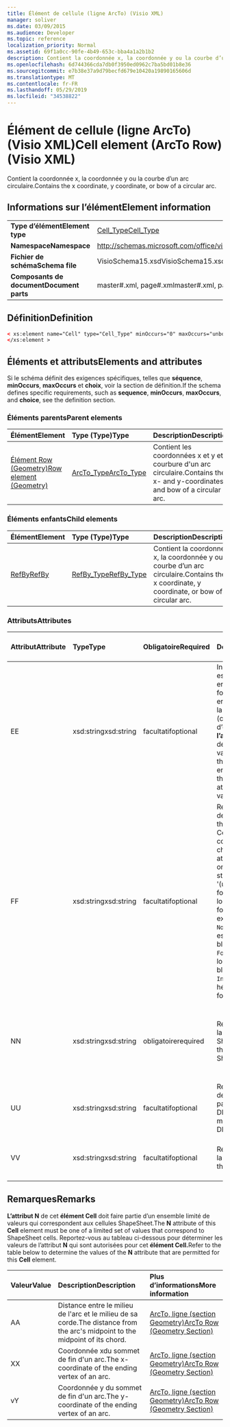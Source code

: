 ```yaml
---
title: Élément de cellule (ligne ArcTo) (Visio XML)
manager: soliver
ms.date: 03/09/2015
ms.audience: Developer
ms.topic: reference
localization_priority: Normal
ms.assetid: 69f1a0cc-90fe-4b49-653c-bba4a1a2b1b2
description: Contient la coordonnée x, la coordonnée y ou la courbe d’un arc circulaire.
ms.openlocfilehash: 6d744366cda7db0f3950ed0962c7ba5bd01b8e36
ms.sourcegitcommit: e7b38e37a9d79becfd679e10420a19890165606d
ms.translationtype: MT
ms.contentlocale: fr-FR
ms.lasthandoff: 05/29/2019
ms.locfileid: "34538822"
---
```

# <a name="cell-element-arcto-row-visio-xml"></a><span data-ttu-id="5da4b-103">Élément de cellule (ligne ArcTo) (Visio XML)</span><span class="sxs-lookup"><span data-stu-id="5da4b-103">Cell element (ArcTo Row) (Visio XML)</span></span>

<span data-ttu-id="5da4b-104">Contient la coordonnée x, la coordonnée y ou la courbe d’un arc circulaire.</span><span class="sxs-lookup"><span data-stu-id="5da4b-104">Contains the x coordinate, y coordinate, or bow of a circular arc.</span></span>
  
## <a name="element-information"></a><span data-ttu-id="5da4b-105">Informations sur l’élément</span><span class="sxs-lookup"><span data-stu-id="5da4b-105">Element information</span></span>

|||
|:-----|:-----|
|<span data-ttu-id="5da4b-106">**Type d’élément**</span><span class="sxs-lookup"><span data-stu-id="5da4b-106">**Element type**</span></span> <br/> |[<span data-ttu-id="5da4b-107">Cell_Type</span><span class="sxs-lookup"><span data-stu-id="5da4b-107">Cell_Type</span></span>](cell_type-complextypevisio-xml.md) <br/> |
|<span data-ttu-id="5da4b-108">**Namespace**</span><span class="sxs-lookup"><span data-stu-id="5da4b-108">**Namespace**</span></span> <br/> |http://schemas.microsoft.com/office/visio/2012/main  <br/> |
|<span data-ttu-id="5da4b-109">**Fichier de schéma**</span><span class="sxs-lookup"><span data-stu-id="5da4b-109">**Schema file**</span></span> <br/> |<span data-ttu-id="5da4b-110">VisioSchema15.xsd</span><span class="sxs-lookup"><span data-stu-id="5da4b-110">VisioSchema15.xsd</span></span>  <br/> |
|<span data-ttu-id="5da4b-111">**Composants de document**</span><span class="sxs-lookup"><span data-stu-id="5da4b-111">**Document parts**</span></span> <br/> |<span data-ttu-id="5da4b-112">master#.xml, page#.xml</span><span class="sxs-lookup"><span data-stu-id="5da4b-112">master#.xml, page#.xml</span></span>  <br/> |
   
## <a name="definition"></a><span data-ttu-id="5da4b-113">Définition</span><span class="sxs-lookup"><span data-stu-id="5da4b-113">Definition</span></span>

```XML
< xs:element name="Cell" type="Cell_Type" minOccurs="0" maxOccurs="unbounded" >
</xs:element >
```

## <a name="elements-and-attributes"></a><span data-ttu-id="5da4b-114">Éléments et attributs</span><span class="sxs-lookup"><span data-stu-id="5da4b-114">Elements and attributes</span></span>

<span data-ttu-id="5da4b-115">Si le schéma définit des exigences spécifiques, telles que **séquence**, **minOccurs**, **maxOccurs** et **choix**, voir la section de définition.</span><span class="sxs-lookup"><span data-stu-id="5da4b-115">If the schema defines specific requirements, such as **sequence**, **minOccurs**, **maxOccurs**, and **choice**, see the definition section.</span></span> 
  
### <a name="parent-elements"></a><span data-ttu-id="5da4b-116">Éléments parents</span><span class="sxs-lookup"><span data-stu-id="5da4b-116">Parent elements</span></span>

|<span data-ttu-id="5da4b-117">**Élément**</span><span class="sxs-lookup"><span data-stu-id="5da4b-117">**Element**</span></span>|<span data-ttu-id="5da4b-118">**Type (Type)**</span><span class="sxs-lookup"><span data-stu-id="5da4b-118">**Type**</span></span>|<span data-ttu-id="5da4b-119">**Description**</span><span class="sxs-lookup"><span data-stu-id="5da4b-119">**Description**</span></span>|
|:-----|:-----|:-----|
|[<span data-ttu-id="5da4b-120">Élément Row (Geometry)</span><span class="sxs-lookup"><span data-stu-id="5da4b-120">Row element (Geometry)</span></span>](row-element-geometry-sectionvisio-xml.md) <br/> |[<span data-ttu-id="5da4b-121">ArcTo_Type</span><span class="sxs-lookup"><span data-stu-id="5da4b-121">ArcTo_Type</span></span>](arcto_type-complextypevisio-xml.md) <br/> |<span data-ttu-id="5da4b-122">Contient les coordonnées x et y et la courbure d'un arc circulaire.</span><span class="sxs-lookup"><span data-stu-id="5da4b-122">Contains the x- and y-coordinates and bow of a circular arc.</span></span>  <br/> |
   
### <a name="child-elements"></a><span data-ttu-id="5da4b-123">Éléments enfants</span><span class="sxs-lookup"><span data-stu-id="5da4b-123">Child elements</span></span>

|<span data-ttu-id="5da4b-124">**Élément**</span><span class="sxs-lookup"><span data-stu-id="5da4b-124">**Element**</span></span>|<span data-ttu-id="5da4b-125">**Type (Type)**</span><span class="sxs-lookup"><span data-stu-id="5da4b-125">**Type**</span></span>|<span data-ttu-id="5da4b-126">**Description**</span><span class="sxs-lookup"><span data-stu-id="5da4b-126">**Description**</span></span>|
|:-----|:-----|:-----|
|[<span data-ttu-id="5da4b-127">RefBy</span><span class="sxs-lookup"><span data-stu-id="5da4b-127">RefBy</span></span>](refby-element-cell_type-complextypevisio-xml.md) <br/> |[<span data-ttu-id="5da4b-128">RefBy_Type</span><span class="sxs-lookup"><span data-stu-id="5da4b-128">RefBy_Type</span></span>](refby_type-complextypevisio-xml.md) <br/> |<span data-ttu-id="5da4b-129">Contient la coordonnée x, la coordonnée y ou la courbe d’un arc circulaire.</span><span class="sxs-lookup"><span data-stu-id="5da4b-129">Contains the x coordinate, y coordinate, or bow of a circular arc.</span></span>  <br/> |
   
### <a name="attributes"></a><span data-ttu-id="5da4b-130">Attributs</span><span class="sxs-lookup"><span data-stu-id="5da4b-130">Attributes</span></span>

|<span data-ttu-id="5da4b-131">**Attribut**</span><span class="sxs-lookup"><span data-stu-id="5da4b-131">**Attribute**</span></span>|<span data-ttu-id="5da4b-132">**Type**</span><span class="sxs-lookup"><span data-stu-id="5da4b-132">**Type**</span></span>|<span data-ttu-id="5da4b-133">**Obligatoire**</span><span class="sxs-lookup"><span data-stu-id="5da4b-133">**Required**</span></span>|<span data-ttu-id="5da4b-134">**Description**</span><span class="sxs-lookup"><span data-stu-id="5da4b-134">**Description**</span></span>|<span data-ttu-id="5da4b-135">**Valeurs possibles**</span><span class="sxs-lookup"><span data-stu-id="5da4b-135">**Possible values**</span></span>|
|:-----|:-----|:-----|:-----|:-----|
|<span data-ttu-id="5da4b-136">E</span><span class="sxs-lookup"><span data-stu-id="5da4b-136">E</span></span>  <br/> |<span data-ttu-id="5da4b-137">xsd:string</span><span class="sxs-lookup"><span data-stu-id="5da4b-137">xsd:string</span></span>  <br/> |<span data-ttu-id="5da4b-138">facultatif</span><span class="sxs-lookup"><span data-stu-id="5da4b-138">optional</span></span>  <br/> |<span data-ttu-id="5da4b-139">Indique que la formule est évaluée à une erreur.</span><span class="sxs-lookup"><span data-stu-id="5da4b-139">Indicates that the formula evaluates to an error.</span></span> <span data-ttu-id="5da4b-140">La valeur de **E** est la valeur actuelle (chaîne de message d’erreur) ; la valeur de **l’attribut V** est la dernière valeur valide.</span><span class="sxs-lookup"><span data-stu-id="5da4b-140">The value of **E** is the current value (an error message string); the value of the **V** attribute is the last valid value.</span></span>  <br/> |<span data-ttu-id="5da4b-141">Chaîne de message d’erreur.</span><span class="sxs-lookup"><span data-stu-id="5da4b-141">An error message string.</span></span>  <br/> |
|<span data-ttu-id="5da4b-142">F</span><span class="sxs-lookup"><span data-stu-id="5da4b-142">F</span></span>  <br/> |<span data-ttu-id="5da4b-143">xsd:string</span><span class="sxs-lookup"><span data-stu-id="5da4b-143">xsd:string</span></span>  <br/> |<span data-ttu-id="5da4b-144">facultatif</span><span class="sxs-lookup"><span data-stu-id="5da4b-144">optional</span></span>  <br/> | <span data-ttu-id="5da4b-145">Représente la formule de l’élément.</span><span class="sxs-lookup"><span data-stu-id="5da4b-145">Represents the element's formula.</span></span> <span data-ttu-id="5da4b-146">Cet attribut peut contenir l’une des chaînes suivantes :</span><span class="sxs-lookup"><span data-stu-id="5da4b-146">This attribute can contain one of the following strings:</span></span>  <br/>  <span data-ttu-id="5da4b-147">'(une formule)' si la formule existe localement</span><span class="sxs-lookup"><span data-stu-id="5da4b-147">'(some formula)' if the formula exists locally</span></span>  <br/>  <span data-ttu-id="5da4b-148">`No Formula` si la formule est supprimée ou bloquée localement</span><span class="sxs-lookup"><span data-stu-id="5da4b-148">`No Formula` if the formula is locally deleted or blocked</span></span>  <br/>  <span data-ttu-id="5da4b-149">`Inh` si la formule est héritée.</span><span class="sxs-lookup"><span data-stu-id="5da4b-149">`Inh` if the formula is inherited.</span></span>  <br/> |<span data-ttu-id="5da4b-150">Formule.</span><span class="sxs-lookup"><span data-stu-id="5da4b-150">A formula.</span></span>  <br/> |
|<span data-ttu-id="5da4b-151">N</span><span class="sxs-lookup"><span data-stu-id="5da4b-151">N</span></span>  <br/> |<span data-ttu-id="5da4b-152">xsd:string</span><span class="sxs-lookup"><span data-stu-id="5da4b-152">xsd:string</span></span>  <br/> |<span data-ttu-id="5da4b-153">obligatoire</span><span class="sxs-lookup"><span data-stu-id="5da4b-153">required</span></span>  <br/> |<span data-ttu-id="5da4b-154">Représente le nom de la cellule ShapeSheet.</span><span class="sxs-lookup"><span data-stu-id="5da4b-154">Represents the name of the ShapeSheet cell.</span></span>  <br/> |<span data-ttu-id="5da4b-155">Nom de la cellule ShapeSheet.</span><span class="sxs-lookup"><span data-stu-id="5da4b-155">The name of the ShapeSheet cell.</span></span>  <br/> <span data-ttu-id="5da4b-156">Voir la section Remarques ci-dessous.</span><span class="sxs-lookup"><span data-stu-id="5da4b-156">See the Remarks section below.</span></span>  <br/> |
|<span data-ttu-id="5da4b-157">U</span><span class="sxs-lookup"><span data-stu-id="5da4b-157">U</span></span>  <br/> |<span data-ttu-id="5da4b-158">xsd:string</span><span class="sxs-lookup"><span data-stu-id="5da4b-158">xsd:string</span></span>  <br/> |<span data-ttu-id="5da4b-159">facultatif</span><span class="sxs-lookup"><span data-stu-id="5da4b-159">optional</span></span>  <br/> |<span data-ttu-id="5da4b-160">Représente une unité de mesure La valeur par défaut est DL.</span><span class="sxs-lookup"><span data-stu-id="5da4b-160">Represents a unit of measure The default is DL.</span></span>  <br/> |<span data-ttu-id="5da4b-161">Unités de la cellule.</span><span class="sxs-lookup"><span data-stu-id="5da4b-161">The units of the cell.</span></span>  <br/> |
|<span data-ttu-id="5da4b-162">V</span><span class="sxs-lookup"><span data-stu-id="5da4b-162">V</span></span>  <br/> |<span data-ttu-id="5da4b-163">xsd:string</span><span class="sxs-lookup"><span data-stu-id="5da4b-163">xsd:string</span></span>  <br/> |<span data-ttu-id="5da4b-164">facultatif</span><span class="sxs-lookup"><span data-stu-id="5da4b-164">optional</span></span>  <br/> |<span data-ttu-id="5da4b-165">Représente la valeur de la cellule.</span><span class="sxs-lookup"><span data-stu-id="5da4b-165">Represents the value of the cell.</span></span>  <br/> |<span data-ttu-id="5da4b-166">Valeur de la cellule ShapeSheet.</span><span class="sxs-lookup"><span data-stu-id="5da4b-166">The value of the ShapeSheet cell.</span></span>  <br/> |
   
## <a name="remarks"></a><span data-ttu-id="5da4b-167">Remarques</span><span class="sxs-lookup"><span data-stu-id="5da4b-167">Remarks</span></span>

<span data-ttu-id="5da4b-168">**L’attribut N** de cet **élément Cell** doit faire partie d’un ensemble limité de valeurs qui correspondent aux cellules ShapeSheet.</span><span class="sxs-lookup"><span data-stu-id="5da4b-168">The **N** attribute of this **Cell** element must be one of a limited set of values that correspond to ShapeSheet cells.</span></span> <span data-ttu-id="5da4b-169">Reportez-vous au tableau ci-dessous pour déterminer les valeurs de l’attribut **N** qui sont autorisées pour cet **élément Cell.**</span><span class="sxs-lookup"><span data-stu-id="5da4b-169">Refer to the table below to determine the values of the **N** attribute that are permitted for this **Cell** element.</span></span> 
  
|<span data-ttu-id="5da4b-170">**Valeur**</span><span class="sxs-lookup"><span data-stu-id="5da4b-170">**Value**</span></span>|<span data-ttu-id="5da4b-171">**Description**</span><span class="sxs-lookup"><span data-stu-id="5da4b-171">**Description**</span></span>|<span data-ttu-id="5da4b-172">**Plus d’informations**</span><span class="sxs-lookup"><span data-stu-id="5da4b-172">**More information**</span></span>|
|:-----|:-----|:-----|
|<span data-ttu-id="5da4b-173">A</span><span class="sxs-lookup"><span data-stu-id="5da4b-173">A</span></span>  <br/> |<span data-ttu-id="5da4b-174">Distance entre le milieu de l'arc et le milieu de sa corde.</span><span class="sxs-lookup"><span data-stu-id="5da4b-174">The distance from the arc's midpoint to the midpoint of its chord.</span></span>  <br/> |[<span data-ttu-id="5da4b-175">ArcTo, ligne (section Geometry)</span><span class="sxs-lookup"><span data-stu-id="5da4b-175">ArcTo Row (Geometry Section)</span></span>](arcto-row-geometry-section.md) <br/> |
|<span data-ttu-id="5da4b-176">X</span><span class="sxs-lookup"><span data-stu-id="5da4b-176">X</span></span>  <br/> |<span data-ttu-id="5da4b-177">Coordonnée xdu sommet de fin d'un arc.</span><span class="sxs-lookup"><span data-stu-id="5da4b-177">The x-coordinate of the ending vertex of an arc.</span></span>  <br/> |[<span data-ttu-id="5da4b-178">ArcTo, ligne (section Geometry)</span><span class="sxs-lookup"><span data-stu-id="5da4b-178">ArcTo Row (Geometry Section)</span></span>](arcto-row-geometry-section.md) <br/> |
|<span data-ttu-id="5da4b-179">v</span><span class="sxs-lookup"><span data-stu-id="5da4b-179">Y</span></span>  <br/> |<span data-ttu-id="5da4b-180">Coordonnée y du sommet de fin d'un arc.</span><span class="sxs-lookup"><span data-stu-id="5da4b-180">The y-coordinate of the ending vertex of an arc.</span></span>  <br/> |[<span data-ttu-id="5da4b-181">ArcTo, ligne (section Geometry)</span><span class="sxs-lookup"><span data-stu-id="5da4b-181">ArcTo Row (Geometry Section)</span></span>](arcto-row-geometry-section.md) <br/> |
   

